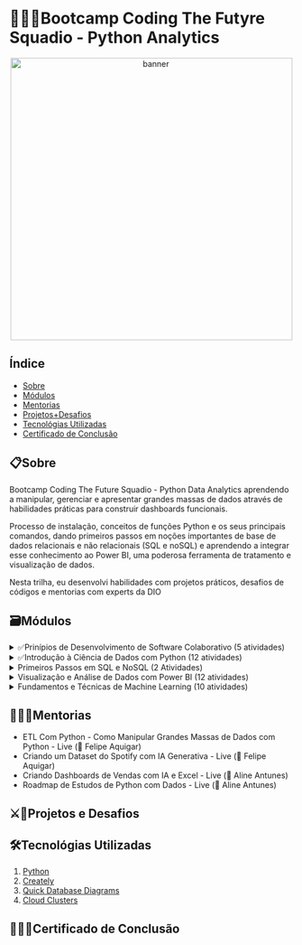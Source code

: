 # 👨🏾‍💻Bootcamp Coding The Futyre Squadio - Python Analytics

<p align="center">
  <a href="https://www.dio.me/sign-up?ref=6UU1FQVN1R" target="_blank">
    <img align="center" src="https://hermes.dio.me/tracks/0136518c-68d6-4198-bdbe-6d982c3a1261.png" alt="banner" width="500"/>
  </a>
</p>

## Índice
- <a href="">Sobre</a>
- <a href="">Módulos</a>
- <a href="">Mentorias</a>
- <a href="">Projetos+Desafios</a>
- <a href="">Tecnológias Utilizadas</a>
- <a href="">Certificado de Conclusão</a>

## 📋Sobre
<div>
 <p>Bootcamp Coding The Future Squadio - Python Data Analytics aprendendo a manipular, gerenciar e apresentar grandes massas de dados através de habilidades práticas para construir dashboards funcionais.</p>
 
 <p>Processo de instalação, conceitos de funções Python e os seus principais comandos, dando primeiros passos em noções importantes de base de dados relacionais e não relacionais (SQL e noSQL) e aprendendo a integrar esse conhecimento ao Power BI, uma poderosa ferramenta de tratamento e visualização de dados.</p>
 
 <p>Nesta trilha, eu desenvolvi habilidades com projetos práticos, desafios de códigos e mentorias com experts da DIO</p>  
</di>

## 🗃Módulos
<details>
  <summary>✅Prinípios de Desenvolvimento de Software Colaborativo (5 atividades)</summary>
 
   -  [x] Bootcamps DIO: Educação Gratuita e Empregabilidade Juntas!(1hr)
   -  [x] Versionamento de Código com Git e GitHub(2hrs)
   -  [x] Desafios de Projetos: Crie Um portifólio Vencedor(1hr)
   -  [x] Contribuindo em um Projeto Open Source no Github(1hr)
  
</details>
<details>
  <summary>✅Introdução à Ciência de Dados com Python (12 atividades)</summary>
 
   -  [x] Ambiente de Desenvolvimento e Primeiros Passos com Python(1hr)
   -  [x] Conhecendo a Linguagem de Programação Python(2hrs)
   -  [x] Tipos de Operadores com Python(2rhs)
   -  [x] Estruturas Condicionais e de Repetição em Python(2hrs)
   -  [x] Manipulando Strings com Python(2hrs)
   -  [x] Trabalhando com Listas em Python(1hr)
   -  [x] Conhecendo Tuplas em Python(1hr)
   -  [x] Explorando Conjuntos em Python(1hr)
   -  [x] Dominando Funções Python(1hr)
   -  [x] Desafios de Código: Aperfeiçoe Sua Lógica de Pensamento Computacional(1hr)
   -  [x] Desafios de Código SQUADIO - Iniciante(1hr)
  
</details>
<details>
 <summary>Primeiros Passos em SQL e NoSQL (2 Atividades)</summary>

  -  [x] Introdução a Banco de Dados Relacionais-SQL(3hrs)
  -  [ ] Introdução a Banco de dados NoSQL(3hrs)
         
</details>
<details>
 <summary>Visualização e Análise de Dados com Power BI (12 atividades)</summary>
   
  -  [ ] Fundamentos Teóricos Sobre ETL(1hr)
  -  [ ] Primeiros Passos com Power BI(3hrs)
  -  [ ] Trabalhando com Visuais no Power BI(4hrs)
  -  [ ] Fundamentos de BI: KPIs e Métricas(1hr)
  -  [ ] Criando Dashboard Interativos com Power BI(2hrs)
  -  [ ] Criando um Relatório de Vendas Elegante com Power BI(1hr)
  -  [ ] Coleta e Extração de Dados com power BI(3hrs)
  -  [ ] Limpeza e Transformação de Dados com Power BI(2hrs)
  -  [ ] Processando e Transformando Dados com Power BI(2hrs)
  -  [ ] Desafios de Código SQUADIO - Intermediário(1hr)
</details>
<details>
 <summary>Fundamentos e Técnicas de Machine Learning (10 atividades)</summary>
 
 -  [ ] Introdução ao Machine Learning(2hrs)
 -  [ ] Métodos de Machine Learning Bioinspirados(1hr)
 -  [ ] Redes Neurais Artificiais(1hr)
 -  [ ] Algoritmos Genéticos(2hrs)
 -  [ ] Algoritmos de SVM - Support Vector Machine(1hr)
 -  [ ] Classificação de Problemas: Explorando Datasets(1hr)
 -  [ ] Linguagens de Programação para Machine Learning(1hr)
 -  [ ] Python para Machine Learning na Prática(2hrs)
 -  [ ] Desafios de Código Squadio - Intermediário || (1hr)
 -  [ ] Avaliação do Curso(1hr)
</details>

## 👨🏾‍🏫Mentorias

- ETL Com Python - Como Manipular Grandes Massas de Dados com Python - Live (🎤 Felipe Aquigar)
- Criando um Dataset do Spotify com IA Generativa - Live (🎤 Felipe Aquigar)
- Criando Dashboards de Vendas com IA e Excel - Live (🎤 Aline Antunes)
- Roadmap de Estudos de Python com Dados - Live (🎤 Aline Antunes)

## ⚔🎯Projetos e Desafios

## 🛠Tecnológias Utilizadas
1. [Python](https://www.python.org/)
2. [Creately](https://app.creately.com/)
3. [Quick Database Diagrams](https://app.quickdatabasediagrams.com/)
4. [Cloud Clusters](https://clients.cloudclusters.io/)

## 👨🏾‍🎓Certificado de Conclusão



